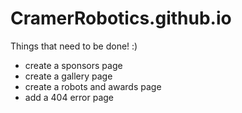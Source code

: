 # CramerRobotics.github.io



Things that need to be done! :)

* create a sponsors page
* create a gallery page
* create a robots and awards page
* add a 404 error page
